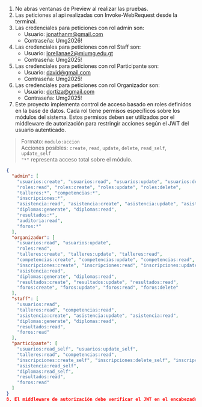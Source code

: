 1. No abras ventanas de Preview al realizar las pruebas.
2. Las peticiones al api realizadas con Invoke-WebRequest desde la terminal.
3. Las credenciales para peticiones con rol admin son:
   - Usuario: jonathanm@gmail.com
   - Contraseña: Umg2026!
4. Las credenciales para peticiones con rol Staff son:
   - Usuario: lorellanae2@miumg.edu.gt
   - Contraseña: Umg2025!
5. Las credenciales para peticiones con rol Participante son:
   - Usuario: david@gmail.com
   - Contraseña: Umg2025!
6. Las credenciales para peticiones con rol Organizador son:
   - Usuario: dortiza@gmail.com
   - Contraseña: Umg2025!
7. Este proyecto implementa control de acceso basado en roles definidos en la base de datos. Cada rol tiene permisos específicos sobre los módulos del sistema. Estos permisos deben ser utilizados por el middleware de autorización para restringir acciones según el JWT del usuario autenticado.

> Formato: `modulo:accion`  
> Acciones posibles: `create`, `read`, `update`, `delete`, `read_self`, `update_self`  
> `"*"` representa acceso total sobre el módulo.

```json
{
  "admin": [
    "usuarios:create", "usuarios:read", "usuarios:update", "usuarios:delete",
    "roles:read", "roles:create", "roles:update", "roles:delete",
    "talleres:*", "competencias:*",
    "inscripciones:*",
    "asistencia:read", "asistencia:create", "asistencia:update", "asistencia:delete",
    "diplomas:generate", "diplomas:read",
    "resultados:*",
    "auditoria:read",
    "foros:*"
  ],
  "organizador": [
    "usuarios:read", "usuarios:update",
    "roles:read",
    "talleres:create", "talleres:update", "talleres:read",
    "competencias:create", "competencias:update", "competencias:read",
    "inscripciones:create", "inscripciones:read", "inscripciones:update", "inscripciones:delete",
    "asistencia:read",
    "diplomas:generate", "diplomas:read",
    "resultados:create", "resultados:update", "resultados:read",
    "foros:create", "foros:update", "foros:read", "foros:delete"
  ],
  "staff": [
    "usuarios:read",
    "talleres:read", "competencias:read",
    "asistencia:create", "asistencia:update", "asistencia:read",
    "diplomas:generate", "diplomas:read",
    "resultados:read",
    "foros:read"
  ],
  "participante": [
    "usuarios:read_self", "usuarios:update_self",
    "talleres:read", "competencias:read",
    "inscripciones:create_self", "inscripciones:delete_self", "inscripciones:read_self",
    "asistencia:read_self",
    "diplomas:read_self",
    "resultados:read",
    "foros:read"
  ]
}
8. El middleware de autorización debe verificar el JWT en el encabezado de autorización de cada solicitud. Si el token es válido y el usuario tiene los permisos necesarios para acceder a la ruta solicitada, la solicitud debe continuar. De lo contrario, debe devolver un error 403 Forbidden.